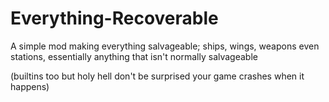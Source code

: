# Everything-Recoverable
A simple mod making everything salvageable; ships, wings, weapons even stations, essentially anything that isn't normally salvageable

(builtins too but holy hell don't be surprised your game crashes when it happens)
